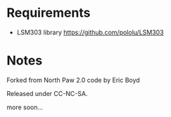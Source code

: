 # Requirements

  * LSM303 library <https://github.com/pololu/LSM303>

# Notes

Forked from North Paw 2.0 code by Eric Boyd

Released under CC-NC-SA.

more soon...
